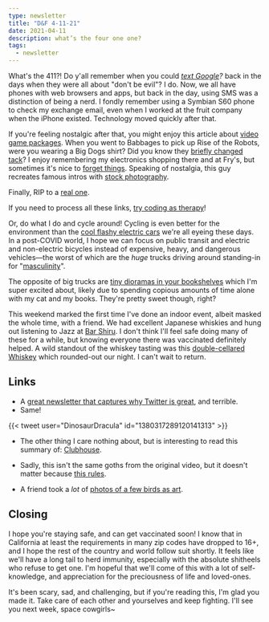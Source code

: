 ```yaml
---
type: newsletter
title: "D&F 4-11-21"
date: 2021-04-11
description: what’s the four one one?
tags:
  - newsletter
---
```


What's the 411?! Do y'all remember when you could _[text Google](http://sms411.net/2006/07/google-via-sms.html)?_ back in the days when they were all about "don't be evil"? I do. Now, we all have phones with web browsers and apps, but back in the day, using SMS was a distinction of being a nerd. I fondly remember using a Symbian S60 phone to check my exchange email, even when I worked at the fruit company when the iPhone existed. Technology moved quickly after that.

If you're feeling nostalgic after that, you might enjoy this article about [video game packages](https://obscuritory.com/essay/incredible-boxes-of-hock-wah-yeo/). When you went to Babbages to pick up Rise of the Robots, were you wearing a Big Dogs shirt? Did you know they [briefly changed tack](https://www.gq.com/story/big-dogs-rebrand-efforts)? I enjoy remembering my electronics shopping there and at Fry's, but sometimes it's nice to [forget things](https://www.wired.com/story/weddings-social-media-apps-photos-memories-miscarriage-problem/). Speaking of nostalgia, this guy recreates famous intros with [stock photography](https://twitter.com/MattHighton/status/1356991693552316423?s=20).

Finally, RIP to a [real one](https://www.vice.com/en/article/dy8aea/rip-spacejamcom-1996-2021). 

If you need to process all these links, [try coding as therapy](https://www.wired.com/story/healing-power-javascript-code-programming/)! 

Or, do what I do and cycle around! Cycling is even better for the environment than the [cool flashy electric cars](https://theconversation.com/cycling-is-ten-times-more-important-than-electric-cars-for-reaching-net-zero-cities-157163) we're all eyeing these days. In a post-COVID world, I hope we can focus on public transit and electric and non-electric bicycles instead of expensive, heavy, and dangerous vehicles—the worst of which are the _huge_ trucks driving around standing-in for "[masculinity](https://www.bloomberg.com/news/articles/2021-03-11/the-dangerous-rise-of-the-supersized-pickup-truck)".

The opposite of big trucks are [tiny dioramas in your bookshelves](http://toolsandtoys.net/minialley-bookshelf-insert-dioramas/) which I'm super excited about, likely due to spending copious amounts of time alone with my cat and my books. They're pretty sweet though, right?

This weekend marked the first time I've done an indoor event, albeit masked the whole time, with a friend. We had excellent Japanese whiskies and hung out listening to Jazz at [Bar Shiru](https://www.barshiru.com). I don't think I'll feel safe doing many of these for a while, but knowing everyone there was vaccinated definitely helped. A wild standout of the whiskey tasting was this [double-cellared Whiskey](https://www.kabukiwhisky.com/domestic-distillery/other-distillery/mars/k3-koma-dc2019/) which rounded-out our night. I can't wait to return.

## Links

- A [great newsletter that captures why Twitter is great](https://www.garbageday.email/p/the-carnal-pleasure-of-eating-a-shower), and terrible.
- Same!

{{< tweet user="DinosaurDracula" id="1380317289120141313" >}}

- The other thing I care nothing about, but is interesting to read this summary of: [Clubhouse](https://www.newyorker.com/news/letter-from-silicon-valley/in-the-clubhouse).

- Sadly, this isn't the same goths from the original video, but it doesn't matter because [this rules](https://twitter.com/dox_gay/status/1379631748238168066?s=20). 
- A friend took a _lot_ of [photos of a few birds as art](https://openspace.sfmoma.org/2021/03/franks-corpus/#easy-footnote-bottom-1-82854).

## Closing

I hope you're staying safe, and can get vaccinated soon! I know that in California at least the requirements in many zip codes have dropped to 16+, and I hope the rest of the country and world follow suit shortly. It feels like we'll have a long tail to herd immunity, especially with the absolute shitheels who refuse to get one. I'm hopeful that we'll come of this with a lot of self-knowledge, and appreciation for the preciousness of life and loved-ones. 

It's been scary, sad, and challenging, but if you're reading this, I'm glad you made it. Take care of each other and yourselves and keep fighting. I'll see you next week, space cowgirls~